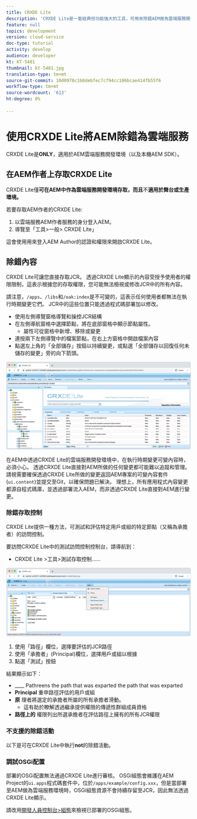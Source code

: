 ```yaml
---
title: CRXDE Lite
description: 'CRXDE Lite是一套經典但功能強大的工具，可用來除錯AEM做為雲端服務開發人員環境。 CRXDE Lite提供一套功能，可協助除錯以檢查所有資源和屬性、控制JCR的可變部分並調查權限。 '
feature: null
topics: development
version: cloud-service
doc-type: tutorial
activity: develop
audience: developer
kt: KT-5481
thumbnail: kt-5481.jpg
translation-type: tm+mt
source-git-commit: 10d0970c1b0debfec7cf94cc106bcae414fb55f6
workflow-type: tm+mt
source-wordcount: '613'
ht-degree: 0%

---
```



# 使用CRXDE Lite將AEM除錯為雲端服務

CRXDE Lite是&#x200B;__ONLY__，適用於AEM雲端服務開發環境（以及本機AEM SDK）。

## 在AEM作者上存取CRXDE Lite

CRXDE Lite僅&#x200B;__可在AEM中作為雲端服務開發環境存取，而且__&#x200B;不&#x200B;__適用於舞台或生產環境。__

若要存取AEM作者的CRXDE Lite:

1. 以雲端服務AEM作者服務的身分登入AEM。
1. 導覽至「工具>一般> CRXDE Lite」

這會使用用來登入AEM Author的認證和權限來開啟CRXDE Lite。

## 除錯內容

CRXDE Lite可讓您直接存取JCR。 透過CRXDE Lite顯示的內容受授予使用者的權限限制，這表示根據您的存取權限，您可能無法檢視或修改JCR中的所有內容。

請注意，`/apps`、`/libs`和`/oak:index`是不可變的，這表示任何使用者都無法在執行時期變更它們。 JCR中的這些位置只能透過程式碼部署加以修改。

+ 使用左側導覽窗格導覽和操控JCR結構
+ 在左側導航窗格中選擇節點，將在底部窗格中顯示節點屬性。
   + 屬性可從窗格中新增、移除或變更
+ 連按兩下左側導覽中的檔案節點，在右上方窗格中開啟檔案內容
+ 點選左上角的「全部儲存」按鈕以持續變更，或點選「全部儲存以回復任何未儲存的變更」旁的向下箭頭。

![CRXDE Lite —— 除錯內容](./assets/crxde-lite/debugging-content.png)

在AEM中透過CRXDE Lite的雲端服務開發環境中，在執行時期變更可變內容時，必須小心。
透過CRXDE Lite直接對AEM所做的任何變更都可能難以追蹤和管理。 請視需要確保透過CRXDE Lite所做的變更返回AEM專案的可變內容套件(`ui.content`)並提交至Git，以確保問題已解決。 理想上，所有應用程式內容變更都源自程式碼庫，並透過部署流入AEM，而非透過CRXDE Lite直接對AEM進行變更。

### 除錯存取控制

CRXDE Lite提供一種方法，可測試和評估特定用戶或組的特定節點（又稱為承擔者）的訪問控制。

要訪問CRXDE Lite中的測試訪問控制控制台，請導航到：

+ CRXDE Lite >工具>測試存取控制……

![CRXDE Lite —— 測試存取控制](./assets/crxde-lite/permissions__test-access-control.png)

1. 使用「路徑」欄位，選擇要評估的JCR路徑
1. 使用「承擔者」(Principal)欄位，選擇用戶或組以根據
1. 點選「測試」按鈕

結果顯示如下：

+ ____ Pathreens the path that was exparted the path that was exparted
+ __Principal__ 重申路徑評估的用戶或組
+ __原__ 理者將選定的承擔者所屬的所有承擔者滑動。
   + 這有助於瞭解透過繼承提供權限的傳遞性群組成員資格
+ __路徑上的__ 權限列出所選承擔者在評估路徑上擁有的所有JCR權限

### 不支援的除錯活動

以下是可在CRXDE Lite中執行&#x200B;__not__&#x200B;的除錯活動。

### 調試OSGi配置

部署的OSGi配置無法通過CRXDE Lite進行審核。 OSGi組態會維護在AEM Project的`ui.apps`程式碼套件中，位於`/apps/example/config.xxx`，但是當部署至AEM做為雲端服務環境時，OSGi組態資源不會持續存留至JCR，因此無法透過CRXDE Lite顯示。

請改用[開發人員控制台>組態](./developer-console.md#configurations)來檢視已部署的OSGi組態。
